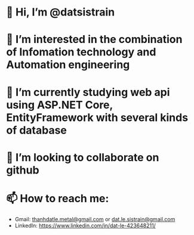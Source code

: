 # 👋 Hi, I’m @datsistrain
# 👀 I’m interested in the combination of Infomation technology and Automation engineering
# 🌱 I’m currently studying web api using ASP.NET Core, EntityFramework with several kinds of database
# 💞️ I’m looking to collaborate on github
# 📫 How to reach me: 
-   Gmail: thanhdatle.metal@gmail.com or dat.le.sistrain@gmail.com
-   LinkedIn: https://www.linkedin.com/in/dat-le-423648211/
  
<!---
datsistrain/datsistrain is a ✨ special ✨ repository because its `README.md` (this file) appears on your GitHub profile.
You can click the Preview link to take a look at your changes.
--->
